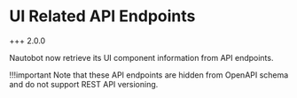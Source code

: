 # UI Related API Endpoints

+++ 2.0.0

Nautobot now retrieve its UI component information from API endpoints.

!!!important Note that these API endpoints are hidden from OpenAPI schema and do not support REST API versioning.